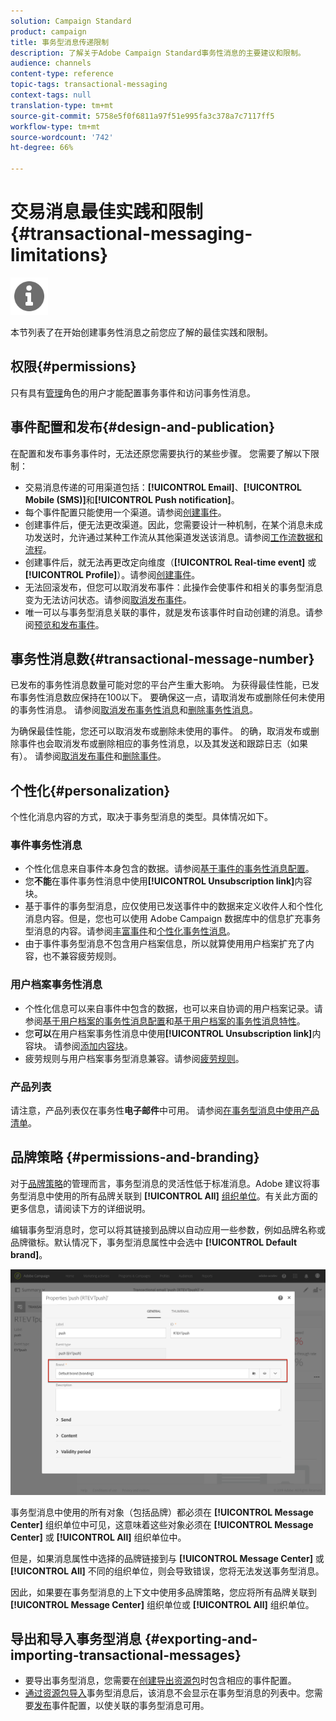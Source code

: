 ```yaml
---
solution: Campaign Standard
product: campaign
title: 事务型消息传递限制
description: 了解关于Adobe Campaign Standard事务性消息的主要建议和限制。
audience: channels
content-type: reference
topic-tags: transactional-messaging
context-tags: null
translation-type: tm+mt
source-git-commit: 5758e5f0f6811a97f51e995fa3c378a7c7117ff5
workflow-type: tm+mt
source-wordcount: '742'
ht-degree: 66%

---
```



# 交易消息最佳实践和限制{#transactional-messaging-limitations}

<img src="assets/do-not-localize/icon_concepts.svg" width="60px">

本节列表了在开始创建事务性消息之前您应了解的最佳实践和限制。

<!--For more on transactional messages, including on how to configure and create them, see [Getting started with transactional messaging](../../channels/using/getting-started-with-transactional-msg.md).-->

## 权限{#permissions}

只有具有[管理](../../administration/using/users-management.md#functional-administrators)角色的用户才能配置事务事件和访问事务性消息。

## 事件配置和发布{#design-and-publication}

在配置和发布事务事件时，无法还原您需要执行的某些步骤。 您需要了解以下限制：

* 交易消息传递的可用渠道包括：**[!UICONTROL Email]**、**[!UICONTROL Mobile (SMS)]**&#x200B;和&#x200B;**[!UICONTROL Push notification]**。
* 每个事件配置只能使用一个渠道。请参阅[创建事件](../../channels/using/configuring-transactional-event.md#creating-an-event)。
* 创建事件后，便无法更改渠道。因此，您需要设计一种机制，在某个消息未成功发送时，允许通过某种工作流从其他渠道发送该消息。请参阅[工作流数据和流程](../../automating/using/get-started-workflows.md)。
* 创建事件后，就无法再更改定向维度（**[!UICONTROL Real-time event]** 或 **[!UICONTROL Profile]**）。请参阅[创建事件](../../channels/using/configuring-transactional-event.md#creating-an-event)。
* 无法回滚发布，但您可以取消发布事件：此操作会使事件和相关的事务型消息变为无法访问状态。请参阅[取消发布事件](../../channels/using/publishing-transactional-event.md#unpublishing-an-event)。
* 唯一可以与事务型消息关联的事件，就是发布该事件时自动创建的消息。请参阅[预览和发布事件](../../channels/using/publishing-transactional-event.md#previewing-and-publishing-the-event)。

## 事务性消息数{#transactional-message-number}

已发布的事务性消息数量可能对您的平台产生重大影响。 为获得最佳性能，已发布事务性消息数应保持在100以下。 要确保这一点，请取消发布或删除任何未使用的事务性消息。 请参阅[取消发布事务性消息](../../channels/using/publishing-transactional-message.md#unpublishing-a-transactional-message)和[删除事务性消息](../../channels/using/publishing-transactional-message.md#deleting-a-transactional-message)。

为确保最佳性能，您还可以取消发布或删除未使用的事件。 的确，取消发布或删除事件也会取消发布或删除相应的事务性消息，以及其发送和跟踪日志（如果有）。 请参阅[取消发布事件](../../channels/using/publishing-transactional-event.md#unpublishing-an-event)和[删除事件](../../channels/using/publishing-transactional-event.md#deleting-an-event)。

## 个性化{#personalization}

个性化消息内容的方式，取决于事务型消息的类型。具体情况如下。

### 事件事务性消息

* 个性化信息来自事件本身包含的数据。请参阅[基于事件的事务性消息配置](../../channels/using/configuring-transactional-event.md#event-based-transactional-messages)。
* 您&#x200B;**不能**&#x200B;在事件事务性消息中使用&#x200B;**[!UICONTROL Unsubscription link]**&#x200B;内容块。
* 基于事件的事务型消息，应仅使用已发送事件中的数据来定义收件人和个性化消息内容。但是，您也可以使用 Adobe Campaign 数据库中的信息扩充事务型消息的内容。请参阅[丰富事件](../../channels/using/configuring-transactional-event.md#enriching-the-transactional-message-content)和[个性化事务性消息](../../channels/using/editing-transactional-message.md#personalizing-a-transactional-message)。
* 由于事件事务型消息不包含用户档案信息，所以就算使用用户档案扩充了内容，也不兼容疲劳规则。

### 用户档案事务性消息

* 个性化信息可以来自事件中包含的数据，也可以来自协调的用户档案记录。请参阅[基于用户档案的事务性消息配置](../../channels/using/configuring-transactional-event.md#profile-based-transactional-messages)和[基于用户档案的事务性消息特性](../../channels/using/editing-transactional-message.md#profile-transactional-message-specificities)。
* 您&#x200B;**可以**&#x200B;在用户档案事务性消息中使用&#x200B;**[!UICONTROL Unsubscription link]**&#x200B;内容块。 请参阅[添加内容块](../../designing/using/personalization.md#adding-a-content-block)。
* 疲劳规则与用户档案事务型消息兼容。请参阅[疲劳规则](../../sending/using/fatigue-rules.md)。

### 产品列表

请注意，产品列表仅在事务性&#x200B;**电子邮件**&#x200B;中可用。 请参阅[在事务型消息中使用产品清单](../../designing/using/using-product-listings.md)。

## 品牌策略 {#permissions-and-branding}

对于[品牌策略](../../administration/using/branding.md)的管理而言，事务型消息的灵活性低于标准消息。Adobe 建议将事务型消息中使用的所有品牌关联到 **[!UICONTROL All]** [组织单位](../../administration/using/organizational-units.md)。有关此方面的更多信息，请阅读下方的详细说明。

编辑事务型消息时，您可以将其链接到品牌以自动应用一些参数，例如品牌名称或品牌徽标。默认情况下，事务型消息属性中会选中 **[!UICONTROL Default brand]**。

![](assets/message-center_branding.png)

事务型消息中使用的所有对象（包括品牌）都必须在 **[!UICONTROL Message Center]** 组织单位中可见，这意味着这些对象必须在 **[!UICONTROL Message Center]** 或 **[!UICONTROL All]** 组织单位中。

但是，如果消息属性中选择的品牌链接到与 **[!UICONTROL Message Center]** 或 **[!UICONTROL All]** 不同的组织单位，则会导致错误，您将无法发送事务型消息。

因此，如果要在事务型消息的上下文中使用多品牌策略，您应将所有品牌关联到 **[!UICONTROL Message Center]** 组织单位或 **[!UICONTROL All]** 组织单位。

## 导出和导入事务型消息 {#exporting-and-importing-transactional-messages}

* 要导出事务型消息，您需要在[创建导出资源包](../../automating/using/managing-packages.md#creating-a-package)时包含相应的事件配置。
* [通过资源包导入](../../automating/using/managing-packages.md#importing-a-package)事务型消息后，该消息不会显示在事务型消息的列表中。您需要[发布](../../channels/using/publishing-transactional-event.md)事件配置，以使关联的事务型消息可用。
